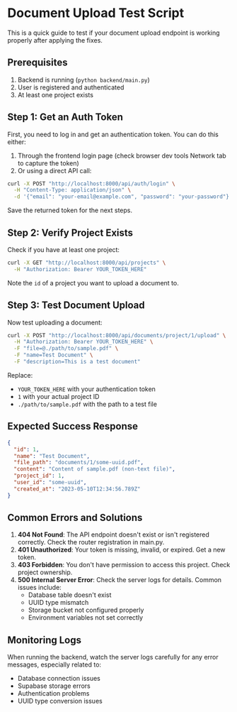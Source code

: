 # Document Upload Test Script

This is a quick guide to test if your document upload endpoint is working properly after applying the fixes.

## Prerequisites

1. Backend is running (`python backend/main.py`)
2. User is registered and authenticated
3. At least one project exists

## Step 1: Get an Auth Token

First, you need to log in and get an authentication token. You can do this either:

1. Through the frontend login page (check browser dev tools Network tab to capture the token)
2. Or using a direct API call:

```bash
curl -X POST "http://localhost:8000/api/auth/login" \
  -H "Content-Type: application/json" \
  -d '{"email": "your-email@example.com", "password": "your-password"}'
```

Save the returned token for the next steps.

## Step 2: Verify Project Exists

Check if you have at least one project:

```bash
curl -X GET "http://localhost:8000/api/projects" \
  -H "Authorization: Bearer YOUR_TOKEN_HERE"
```

Note the `id` of a project you want to upload a document to.

## Step 3: Test Document Upload

Now test uploading a document:

```bash
curl -X POST "http://localhost:8000/api/documents/project/1/upload" \
  -H "Authorization: Bearer YOUR_TOKEN_HERE" \
  -F "file=@./path/to/sample.pdf" \
  -F "name=Test Document" \
  -F "description=This is a test document"
```

Replace:

- `YOUR_TOKEN_HERE` with your authentication token
- `1` with your actual project ID
- `./path/to/sample.pdf` with the path to a test file

## Expected Success Response

```json
{
  "id": 1,
  "name": "Test Document",
  "file_path": "documents/1/some-uuid.pdf",
  "content": "Content of sample.pdf (non-text file)",
  "project_id": 1,
  "user_id": "some-uuid",
  "created_at": "2023-05-10T12:34:56.789Z"
}
```

## Common Errors and Solutions

1. **404 Not Found**: The API endpoint doesn't exist or isn't registered correctly. Check the router registration in main.py.
2. **401 Unauthorized**: Your token is missing, invalid, or expired. Get a new token.
3. **403 Forbidden**: You don't have permission to access this project. Check project ownership.
4. **500 Internal Server Error**: Check the server logs for details. Common issues include:
   - Database table doesn't exist
   - UUID type mismatch
   - Storage bucket not configured properly
   - Environment variables not set correctly

## Monitoring Logs

When running the backend, watch the server logs carefully for any error messages, especially related to:

- Database connection issues
- Supabase storage errors
- Authentication problems
- UUID type conversion issues
